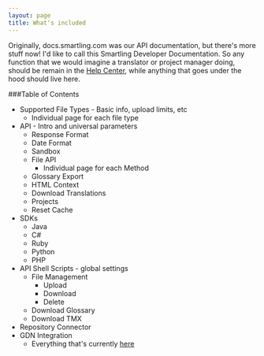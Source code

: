 ```yaml
---
layout: page
title: What's included
---
```


Originally, docs.smartling.com was our API documentation, but there's more stuff now! I'd like to call this Smartling Developer Documentation. So any function that we would imagine a translator or project manager doing, should be remain in the [Help Center](http://support.smartling.com), while anything that goes under the hood should live here.

###Table of Contents

* Supported File Types - Basic info, upload limits, etc  
  * Individual page for each file type  
* API - Intro and universal parameters  
  * Response Format  
  * Date Format  
  * Sandbox  
  * File API  
    * Individual page for each Method  
  * Glossary Export  
  * HTML Context  
  * Download Translations  
  * Projects  
  * Reset Cache  
* SDKs  
  * Java  
  * C#  
  * Ruby  
  * Python  
  * PHP 
* API Shell Scripts - global settings  
  * File Management  
    * Upload  
    * Download  
    * Delete  
  * Download Glossary  
  * Download TMX  
* Repository Connector  
* GDN Integration  
  * Everything that's currently [here](http://support.smartling.com/hc/en-us/sections/200175148-Integration-Guide)  

